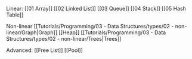 Linear:
[[01 Array]] 
[[02 Linked List]] 
[[03 Queue]] 
[[04 Stack]] 
[[05 Hash Table]] 

Non-linear 
[[Tutorials/Programming/03 - Data Structures/types/02 - non-linear/Graph|Graph]] 
[[Heap]] 
[[Tutorials/Programming/03 - Data Structures/types/02 - non-linear/Trees|Trees]] 

Advanced:
[[Free List]] 
[[Pool]] 